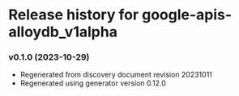 # Release history for google-apis-alloydb_v1alpha

### v0.1.0 (2023-10-29)

* Regenerated from discovery document revision 20231011
* Regenerated using generator version 0.12.0

